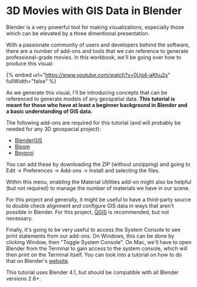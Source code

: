 # 3D Movies with GIS Data in Blender

Blender is a very powerful tool for making visualizations, especially those which can be elevated by a three dimentional presentation.&#x20;

With a passionate community of users and developers behind the software, there are a number of add-ons and tools that we can reference to generate professional-grade movies. In this workbook, we'll be going over how to produce this visual:

{% embed url="https://www.youtube.com/watch?v=0Ug4-aKhu2s" fullWidth="false" %}

As we generate this visual, I'll be introducing concepts that can be referenced to generate models of any geospatial data. **This tutorial is meant for those who have at least a beginner background in Blender and a basic understanding of GIS data.**

The following add-ons are required for this tutorial (and will probably be needed for any 3D geospacial project):

* [BlenderGIS](https://github.com/domlysz/BlenderGIS)
* [Blosm](https://prochitecture.gumroad.com/l/blender-osm)
* [Bpyproj](https://github.com/JeremyBYU/bpyproj)

You can add these by downloading the ZIP (without unzipping) and going to Edit -> Preferences -> Add-ons -> Install and selecting the files.

Within this menu, enabling the Material Utilities add-on might also be helpful (but not required) to manage the number of materials we have in our scene.

For this project and generally, it might be useful to have a third-party source to double check alignment and configure GIS data in ways that aren't possible in Blender. For this project, [QGIS](https://www.qgis.org/download/) is recommended, but not necessary.

Finally, it's going to be very useful to access the System Console to see print statements from our add-ons. On Windows, this can be done by clicking Window, then "Toggle System Console". On Mac, we'll have to open Blender from the Terminal to gain access to the system console, which will then print on the Terminal itself. You can look into a tutorial on how to do that on Blender's [website](https://docs.blender.org/manual/en/latest/advanced/command\_line/launch/index.html).

This tutorial uses Blender 4.1, but should be compatible with all Blender versions 2.8+.
